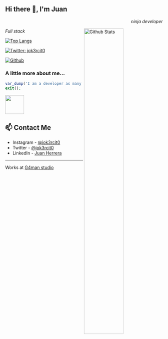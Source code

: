 <h2> Hi there 👋, I'm Juan</h2>

<p align="right"><em> ninja developer</em></p>

<img width="50%" align="right" alt="Github Stats" src="https://github-readme-stats.vercel.app/api?username=jok3rcito0&count_private=true&show_icons=true" />

<p><em>Full stack </em></p>

[![Top Langs](https://github-readme-stats.vercel.app/api/top-langs/?username=jok3rcito0)](https://github.com/anuraghazra/github-readme-stats)

[![Twitter: jok3rcit0](https://img.shields.io/twitter/follow/jok3rcit0?style=social)](https://twitter.com/jok3rcit0)

[![Github](https://img.shields.io/github/last-commit/jok3rcito0/jok3rcito0)](https://github.com/jok3rcito0/jok3rcito0)


### A little more about me...  

```php
var_dump('I am a developer as many others, check out my blog to know more about me!');
exit();
```

[<img src="https://jok3r.site/images/logo.png" width="60">](https://jok3r.site?from=github)


## 📫 Contact Me
- Instagram - [@jok3rcit0](https://www.instagram.com/jok3rcit0)
- Twitter - [@jok3rcit0](https://twitter.com/jok3rcit0)
- LinkedIn - [Juan Herrera](https://www.linkedin.com/in/juaniman/)

---

Works at [G4man studio](https://g4man.studio/)
